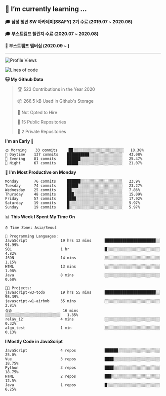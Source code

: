 ## 🌱 I’m currently learning ...

**🎓 삼성 청년 SW 아카데미(SSAFY) 2기 수료 (2019.07 ~ 2020.06)**

**🎓 부스트캠프 챌린지 수료 (2020.07 ~ 2020.08)**

**🏃  부스트캠프 멤버십 (2020.09 ~ )**
 
-----

<!--START_SECTION:waka-->
![Profile Views](http://img.shields.io/badge/Profile%20Views-187-blue)

![Lines of code](https://img.shields.io/badge/From%20Hello%20World%20I%27ve%20Written-34.4%20million%20lines%20of%20code-blue)

**🐱 My Github Data** 

> 🏆 523 Contributions in the Year 2020
 > 
> 📦 266.5 kB Used in Github's Storage 
 > 
> 🚫 Not Opted to Hire
 > 
> 📜 15 Public Repositories
 > 
> 🔑 2 Private Repositories 

**I'm an Early 🐤** 

```text
🌞 Morning    33 commits     ██░░░░░░░░░░░░░░░░░░░░░░░   10.38% 
🌆 Daytime    137 commits    ██████████░░░░░░░░░░░░░░░   43.08% 
🌃 Evening    81 commits     ██████░░░░░░░░░░░░░░░░░░░   25.47% 
🌙 Night      67 commits     █████░░░░░░░░░░░░░░░░░░░░   21.07%

```
📅 **I'm Most Productive on Monday** 

```text
Monday       76 commits     ██████░░░░░░░░░░░░░░░░░░░   23.9% 
Tuesday      74 commits     █████░░░░░░░░░░░░░░░░░░░░   23.27% 
Wednesday    25 commits     ██░░░░░░░░░░░░░░░░░░░░░░░   7.86% 
Thursday     48 commits     ███░░░░░░░░░░░░░░░░░░░░░░   15.09% 
Friday       57 commits     ████░░░░░░░░░░░░░░░░░░░░░   17.92% 
Saturday     19 commits     █░░░░░░░░░░░░░░░░░░░░░░░░   5.97% 
Sunday       19 commits     █░░░░░░░░░░░░░░░░░░░░░░░░   5.97%

```


📊 **This Week I Spent My Time On** 

```text
⌚︎ Time Zone: Asia/Seoul

💬 Programming Languages: 
JavaScript               19 hrs 12 mins      ███████████████████████░░   91.99% 
SQL                      1 hr                █░░░░░░░░░░░░░░░░░░░░░░░░   4.82% 
JSON                     14 mins             ░░░░░░░░░░░░░░░░░░░░░░░░░   1.15% 
HTML                     13 mins             ░░░░░░░░░░░░░░░░░░░░░░░░░   1.08% 
Java                     8 mins              ░░░░░░░░░░░░░░░░░░░░░░░░░   0.68%

🐱‍💻 Projects: 
javascript-w3-todo       19 hrs 55 mins      ███████████████████████░░   95.39% 
javascript-w1-airbnb     35 mins             ░░░░░░░░░░░░░░░░░░░░░░░░░   2.81% 
실습                       16 mins             ░░░░░░░░░░░░░░░░░░░░░░░░░   1.35% 
relay_12                 4 mins              ░░░░░░░░░░░░░░░░░░░░░░░░░   0.32% 
algo_test                1 min               ░░░░░░░░░░░░░░░░░░░░░░░░░   0.13%

```

**I Mostly Code in JavaScript** 

```text
JavaScript               4 repos             ██████░░░░░░░░░░░░░░░░░░░   25.0% 
Vue                      3 repos             ████░░░░░░░░░░░░░░░░░░░░░   18.75% 
Python                   3 repos             ████░░░░░░░░░░░░░░░░░░░░░   18.75% 
HTML                     2 repos             ███░░░░░░░░░░░░░░░░░░░░░░   12.5% 
Java                     1 repos             █░░░░░░░░░░░░░░░░░░░░░░░░   6.25%

```



<!--END_SECTION:waka-->
